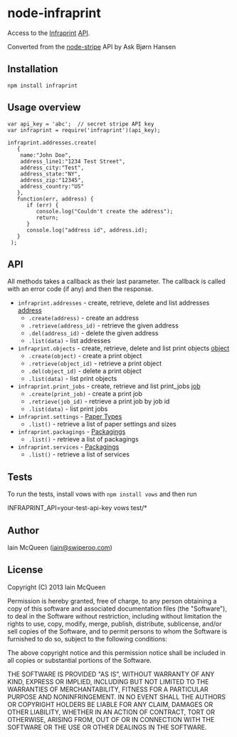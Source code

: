 # node-infraprint

Access to the [Infraprint](https://infraprint.com/) [API](https://www.infraprint.com/docs).

Converted from the [node-stripe](https://github.com/abh/node-stripe) API by Ask Bjørn Hansen

## Installation

`npm install infraprint`

## Usage overview


    var api_key = 'abc';  // secret stripe API key
    var infraprint = require('infraprint')(api_key);

    infraprint.addresses.create(
       { 
		name:"John Doe",
		address_line1:"1234 Test Street",
		address_city:"Test",
		address_state:"NY",
		address_zip:"12345",
		address_country:"US"
	   },
       function(err, address) {
          if (err) {
             console.log("Couldn't create the address");
             return;
          }
          console.log("address id", address.id);
       }
     );


## API

All methods takes a callback as their last parameter. The callback is
called with an error code (if any) and then the response.

* `infraprint.addresses` - create, retrieve, delete and list addresses [address](https://www.infraprint.com/docs#addresses)
   * `.create(address)` - create an address
   * `.retrieve(address_id)` - retrieve the given address
   * `.del(address_id)` - delete the given address
   * `.list(data)` - list addresses
* `infraprint.objects` - create, retrieve, delete and list print objects [object](https://www.infraprint.com/docs#objects)
   * `.create(object)` - create a print object
   * `.retrieve(object_id)` - retrieve a print object
   * `.del(object_id)` - delete a print object
   * `.list(data)` - list print objects
* `infraprint.print_jobs` - create, retrieve and list print_jobs [job](https://www.infraprint.com/docs#jobs)
   * `.create(print_job)` - create a print job
   * `.retrieve(job_id)` - retrieve a print job by job id
   * `.list(data)` - list print jobs
* `infraprint.settings` - [Paper Types](https://www.infraprint.com/docs#settings)
   * `.list()` - retrieve a list of paper settings and sizes
* `infraprint.packagings` - [Packagings](https://www.infraprint.com/docs#packagings)
   * `.list()` - retrieve a list of packagings
* `infraprint.services` - [Packagings](https://www.infraprint.com/docs#services)
   * `.list()` - retrieve a list of services

## Tests

To run the tests, install vows with `npm install vows` and then run

   INFRAPRINT_API=your-test-api-key vows test/*

## Author

Iain McQueen (iain@swiperoo.com)

## License

Copyright (C) 2013 Iain McQueen

Permission is hereby granted, free of charge, to any person obtaining a copy
of this software and associated documentation files (the "Software"), to deal
in the Software without restriction, including without limitation the rights
to use, copy, modify, merge, publish, distribute, sublicense, and/or sell
copies of the Software, and to permit persons to whom the Software is
furnished to do so, subject to the following conditions:

The above copyright notice and this permission notice shall be included in
all copies or substantial portions of the Software.

THE SOFTWARE IS PROVIDED "AS IS", WITHOUT WARRANTY OF ANY KIND, EXPRESS OR
IMPLIED, INCLUDING BUT NOT LIMITED TO THE WARRANTIES OF MERCHANTABILITY,
FITNESS FOR A PARTICULAR PURPOSE AND NONINFRINGEMENT. IN NO EVENT SHALL THE
AUTHORS OR COPYRIGHT HOLDERS BE LIABLE FOR ANY CLAIM, DAMAGES OR OTHER
LIABILITY, WHETHER IN AN ACTION OF CONTRACT, TORT OR OTHERWISE, ARISING FROM,
OUT OF OR IN CONNECTION WITH THE SOFTWARE OR THE USE OR OTHER DEALINGS IN
THE SOFTWARE.

